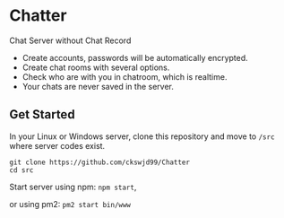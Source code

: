 # Chatter
Chat Server without Chat Record

* Create accounts, passwords will be automatically encrypted.
* Create chat rooms with several options.
* Check who are with you in chatroom, which is realtime.
* Your chats are never saved in the server.

## Get Started
In your Linux or Windows server, clone this repository and move to `/src` where server codes exist.

```
git clone https://github.com/ckswjd99/Chatter
cd src
```

Start server using npm: `npm start`,

or using pm2: `pm2 start bin/www`
